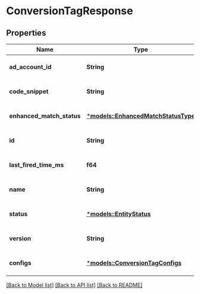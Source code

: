 # ConversionTagResponse

## Properties
Name | Type | Description | Notes
------------ | ------------- | ------------- | -------------
**ad_account_id** | **String** | Ad account ID. | [optional] [default to None]
**code_snippet** | **String** | Tag code snippet. | [optional] [default to None]
**enhanced_match_status** | [***models::EnhancedMatchStatusType**](EnhancedMatchStatusType.md) |  | [optional] [default to None]
**id** | **String** | Tag ID. | [optional] [default to None]
**last_fired_time_ms** | **f64** | Time for the last event fired. | [optional] [default to None]
**name** | **String** | Conversion tag name. | [optional] [default to None]
**status** | [***models::EntityStatus**](EntityStatus.md) |  | [optional] [default to None]
**version** | **String** | Version number. | [optional] [default to None]
**configs** | [***models::ConversionTagConfigs**](ConversionTagConfigs.md) |  | [optional] [default to None]

[[Back to Model list]](../README.md#documentation-for-models) [[Back to API list]](../README.md#documentation-for-api-endpoints) [[Back to README]](../README.md)


